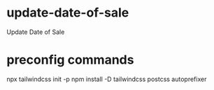 # update-date-of-sale
Update Date of Sale 

# preconfig commands 

npx tailwindcss init -p
npm install -D tailwindcss postcss autoprefixer
